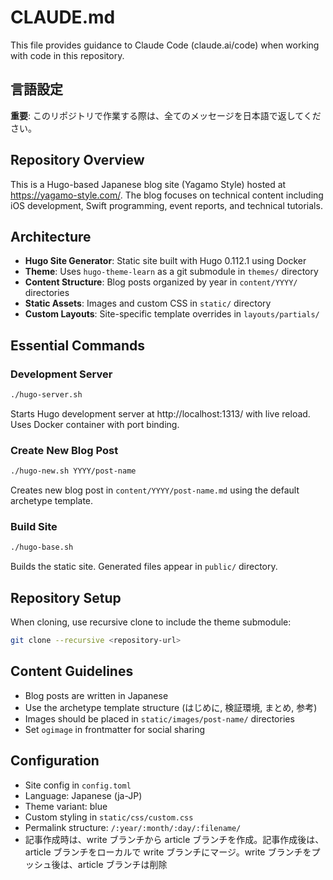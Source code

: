 # CLAUDE.md

This file provides guidance to Claude Code (claude.ai/code) when working with code in this repository.

## 言語設定

**重要**: このリポジトリで作業する際は、全てのメッセージを日本語で返してください。

## Repository Overview

This is a Hugo-based Japanese blog site (Yagamo Style) hosted at https://yagamo-style.com/. The blog focuses on technical content including iOS development, Swift programming, event reports, and technical tutorials.

## Architecture

- **Hugo Site Generator**: Static site built with Hugo 0.112.1 using Docker
- **Theme**: Uses `hugo-theme-learn` as a git submodule in `themes/` directory
- **Content Structure**: Blog posts organized by year in `content/YYYY/` directories
- **Static Assets**: Images and custom CSS in `static/` directory
- **Custom Layouts**: Site-specific template overrides in `layouts/partials/`

## Essential Commands

### Development Server
```bash
./hugo-server.sh
```
Starts Hugo development server at http://localhost:1313/ with live reload. Uses Docker container with port binding.

### Create New Blog Post
```bash
./hugo-new.sh YYYY/post-name
```
Creates new blog post in `content/YYYY/post-name.md` using the default archetype template.

### Build Site
```bash
./hugo-base.sh
```
Builds the static site. Generated files appear in `public/` directory.

## Repository Setup

When cloning, use recursive clone to include the theme submodule:
```bash
git clone --recursive <repository-url>
```

## Content Guidelines

- Blog posts are written in Japanese
- Use the archetype template structure (はじめに, 検証環境, まとめ, 参考)
- Images should be placed in `static/images/post-name/` directories
- Set `ogimage` in frontmatter for social sharing

## Configuration

- Site config in `config.toml` 
- Language: Japanese (ja-JP)
- Theme variant: blue
- Custom styling in `static/css/custom.css`
- Permalink structure: `/:year/:month/:day/:filename/`
- 記事作成時は、write ブランチから article ブランチを作成。記事作成後は、article ブランチをローカルで write ブランチにマージ。write ブランチをプッシュ後は、article ブランチは削除